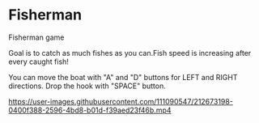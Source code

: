 # Fisherman
Fisherman game

Goal is to catch as much fishes as you can.Fish speed is increasing after every caught fish!


You can move the boat with "A" and "D" buttons for LEFT and RIGHT directions.
Drop the hook with "SPACE" button.


https://user-images.githubusercontent.com/111090547/212673198-0400f388-2596-4bd8-b01d-f39aed23f46b.mp4




